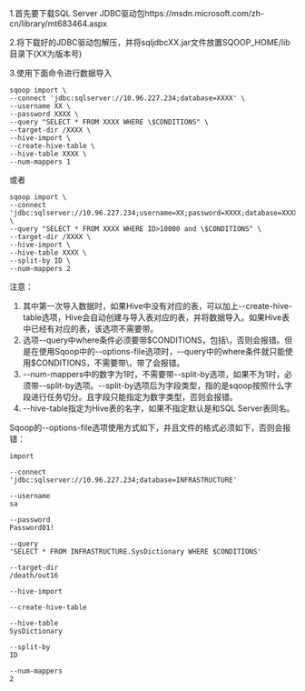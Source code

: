 1.首先要下载SQL Server JDBC驱动包https://msdn.microsoft.com/zh-cn/library/mt683464.aspx  

2.将下载好的JDBC驱动包解压，并将sqljdbcXX.jar文件放置SQOOP_HOME/lib目录下(XX为版本号)  

3.使用下面命令进行数据导入
```
sqoop import \
--connect 'jdbc:sqlserver://10.96.227.234;database=XXXX' \
--username XX \
--password XXXX \
--query "SELECT * FROM XXXX WHERE \$CONDITIONS" \
--target-dir /XXXX \
--hive-import \
--create-hive-table \
--hive-table XXXX \
--num-mappers 1
```
或者
```
sqoop import \
--connect 'jdbc:sqlserver://10.96.227.234;username=XX;password=XXXX;database=XXXX' \
--query "SELECT * FROM XXXX WHERE ID>10000 and \$CONDITIONS" \
--target-dir /XXXX \
--hive-import \
--hive-table XXXX \
--split-by ID \
--num-mappers 2
```  

注意：  
1. 其中第一次导入数据时，如果Hive中没有对应的表，可以加上--create-hive-table选项，Hive会自动创建与导入表对应的表，并将数据导入。如果Hive表中已经有对应的表，该选项不需要带。
2. 选项--query中where条件必须要带\$CONDITIONS，包括\，否则会报错。但是在使用Sqoop中的--options-file选项时，--query中的where条件就只能使用$CONDITIONS，不需要带\，带了会报错。
3. --num-mappers中的数字为1时，不需要带--split-by选项，如果不为1时，必须带--split-by选项。--split-by选项后为字段类型，指的是sqoop按照什么字段进行任务切分。且字段只能指定为数字类型，否则会报错。
4. --hive-table指定为Hive表的名字，如果不指定默认是和SQL Server表同名。  

Sqoop的--options-file选项使用方式如下，并且文件的格式必须如下，否则会报错：
```
import

--connect
'jdbc:sqlserver://10.96.227.234;database=INFRASTRUCTURE'

--username
sa

--password
Password01!

--query
'SELECT * FROM INFRASTRUCTURE.SysDictionary WHERE $CONDITIONS'

--target-dir
/death/out16

--hive-import

--create-hive-table

--hive-table
SysDictionary

--split-by
ID

--num-mappers
2
```
